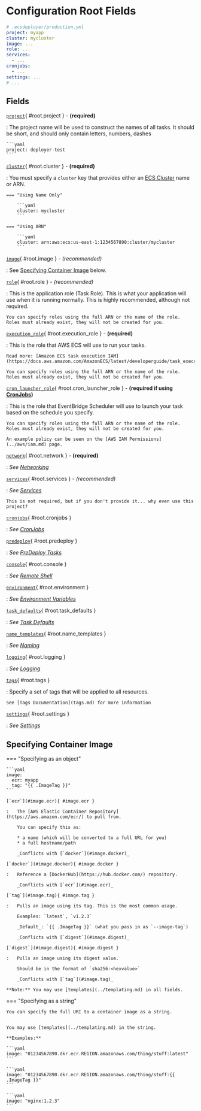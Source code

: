 # Configuration Root Fields


```yaml
# .ecsdeployer/production.yml
project: myapp
cluster: mycluster
image: ...
role: ...
services:
  - ...
cronjobs:
  - ...
settings: ...
# ...
```

## Fields


[`project`](#root.project){ #root.project } - **(required)**

:   The project name will be used to construct the names of all tasks.
    It should be short, and should only contain letters, numbers, dashes

    ```yaml
    project: deployer-test
    ```

[`cluster`](#root.cluster){ #root.cluster } - **(required)**

:   You must specify a `cluster` key that provides either an [ECS Cluster](https://docs.aws.amazon.com/AmazonECS/latest/developerguide/clusters.html) name or ARN.

    === "Using Name Only"

        ```yaml
        cluster: mycluster
        ```

    === "Using ARN"

        ```yaml
        cluster: arn:aws:ecs:us-east-1:1234567890:cluster/mycluster
        ```

[`image`](#root.image){ #root.image } - _(recommended)_

:   See [Specifying Container Image](#specifying-container-image) below.

[`role`](#root.role){ #root.role } - _(recommended)_

:   This is the application role (Task Role).
    This is what your application will use when it is running normally.
    This is highly recommended, although not required.

    You can specify roles using the full ARN or the name of the role. Roles must already exist, they will not be created for you.

[`execution_role`](#root.execution_role){ #root.execution_role } - **(required)**

:   This is the role that AWS ECS will use to run your tasks.

    Read more: [Amazon ECS task execution IAM](https://docs.aws.amazon.com/AmazonECS/latest/developerguide/task_execution_IAM_role.html) 

    You can specify roles using the full ARN or the name of the role. Roles must already exist, they will not be created for you.

[`cron_launcher_role`](#root.cron_launcher_role){ #root.cron_launcher_role } - **(required if using [CronJobs](cronjobs.md))**

:   This is the role that EventBridge Scheduler will use to launch your task based on the schedule you specify.

    You can specify roles using the full ARN or the name of the role. Roles must already exist, they will not be created for you.

    An example policy can be seen on the [AWS IAM Permissions](../aws/iam.md) page.

[`network`](#root.network){ #root.network } - **(required)**

:   _See [Networking](network.md)_

[`services`](#root.services){ #root.services } - _(recommended)_

:   _See [Services](services.md)_

    This is not required, but if you don't provide it... why even use this project?

[`cronjobs`](#root.cronjobs){ #root.cronjobs }

:   _See [CronJobs](cronjobs.md)_

[`predeploy`](#root.predeploy){ #root.predeploy }

:   _See [PreDeploy Tasks](predeploy.md)_

[`console`](#root.console){ #root.console }

:   _See [Remote Shell](console.md)_

[`environment`](#root.environment){ #root.environment }

:   _See [Environment Variables](envvars.md)_

[`task_defaults`](#root.task_defaults){ #root.task_defaults }

:   _See [Task Defaults](defaults.md)_

[`name_templates`](#root.name_templates){ #root.name_templates }

:   _See [Naming](naming.md)_

[`logging`](#root.logging){ #root.logging }

:   _See [Logging](logging.md)_

[`tags`](#root.tags){ #root.tags }

:   Specify a set of tags that will be applied to all resources.

    See [Tags Documentation](tags.md) for more information

[`settings`](#root.settings){ #root.settings }

:   _See [Settings](settings.md)_

## Specifying Container Image

=== "Specifying as an object"

    ```yaml
    image:
      ecr: myapp
      tag: "{{ .ImageTag }}"
    ```

    [`ecr`](#image.ecr){ #image.ecr }

    :   The [AWS Elastic Container Repository](https://aws.amazon.com/ecr/) to pull from.

        You can specify this as:
        
        * a name (which will be converted to a full URL for you)
        * a full hostname/path

        _Conflicts with [`docker`](#image.docker)_

    [`docker`](#image.docker){ #image.docker }

    :   Reference a [DockerHub](https://hub.docker.com/) repository.

        _Conflicts with [`ecr`](#image.ecr)_

    [`tag`](#image.tag){ #image.tag }

    :   Pulls an image using its tag. This is the most common usage.

        Examples: `latest`, `v1.2.3`

        _Default_: `{{ .ImageTag }}` (what you pass in as `--image-tag`)

        _Conflicts with [`digest`](#image.digest)_

    [`digest`](#image.digest){ #image.digest } 

    :   Pulls an image using its digest value.

        Should be in the format of `sha256:<hexvalue>`

        _Conflicts with [`tag`](#image.tag)_

    **Note:** You may use [templates](../templating.md) in all fields.

=== "Specifying as a string"

    You can specify the full URI to a container image as a string.


    You may use [templates](../templating.md) in the string.

    **Examples:**

    ```yaml
    image: "01234567890.dkr.ecr.REGION.amazonaws.com/thing/stuff:latest"
    ```

    ```yaml
    image: "01234567890.dkr.ecr.REGION.amazonaws.com/thing/stuff:{{ .ImageTag }}"
    ```

    ```yaml
    image: "nginx:1.2.3"
    ```

